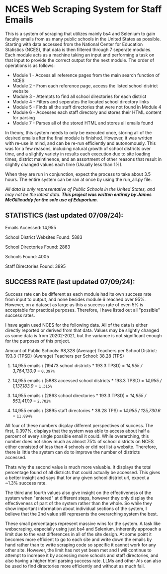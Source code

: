 # NCES Web Scraping System for Staff Emails

This is a system of scraping that utilizes mainly bs4 and Selenium to gain faculty emails from as many public schools
in the United States as possible. Starting with data accessed from the National Center for Education Statistics (NCES),
that data is then filtered through 7 seperate modules. Each module acts as a machine taking an input and performing a task
on that input to provide the correct output for the next module. The order of operations is as follows:

- Module 1 - Access all reference pages from the main search function of NCES
- Module 2 - From each reference page, access the listed school district website
- Module 3 - Attempts to find all school directories for each district
- Module 4 - Filters and seperates the located school directory links
- Module 5 - Finds all the staff directories that were not found in Module 4
- Module 6 - Accesses each staff directory and stores their HTML content for parsing
- Module 7 - Parses all of the stored HTML and stores all emails found

In theory, this system needs to only be executed once, storing all of the desired emails after the final module is finished.
However, it was written with re-use in mind, and can be re-run efficiently and autonomously. This was for a few reasons, including
natural growth of school districts over time, and a slightly variety in results each execution due to site loading times,
district maintinence, and an assortment of other reasons that result in slightly changed values each time (Usually less than 1%).

When they are run in conjunction, expect the process to take about 3.5 hours. The entire system can be ran at once by using
the run_all.py file.

_All data is only representative of Public Schools in the United States, and may not be the latest data._
_**This project was written entirely by James McGillicuddy for the sole use of Eduporium.**_



## STATISTICS (last updated 07/09/24):

Emails Accessed: 14,955

School District Websites Found: 5883

School Directories Found: 2863

Schools Found: 4005

Staff Directories Found: 3895



## SUCCESS RATE (last updated 07/09/24):

Success rate can be different as each module had its own success rate from input to output, and none besides module 6 reached over 95%.
However, on a dataset as large as this a success rate of even 5% is acceptable for practical purposes. Therefore, I have listed out all
"possible" success rates.

I have again used NCES for the following data. All of the data is either directly reported or derived from that data. Values may
be slightly changed as some data is from 20202-2021, but the variance is not significant enough for the purposes of this project.

Amount of Public Schools: 98,328
(Average) Teachers per School District: 193.3 (TPSD)
(Average) Teachers per School: 38.28 (TPS)


1. 14,955 emails / (19473 school districts * 193.3 TPSD) = _14,955 / 3,764,130.9_ = `0.397%`

2. 14,955 emails / (5883 accessed school districts * 193.3 TPSD) = _14,955 / 1,137,183.9_ = `1.315%`

3. 14,955 emails / (2863 school directories * 193.3 TPSD) = _14,955 / 553,417.9_ = `2.702%`

4. 14,955 emails / (3895 staff directories * 38.28 TPS) = _14,955 / 125,730.6_ = `11.894%`

All four of these numbers display different perspectives of success. The first, 0.397%, displays that the system was able
to access about half a percent of every single possible email it could. While overarching, this number does not show much as
almost 75% of school districts on NCES either consisted of less than 4 schools or did not list a website. Therefore, there is
little the system can do to improve the number of districts accessed. 

Thats why the second value is much more valuable. It displays the total percentage found of all districts that could actually be accessed.
This gives a better insight and says that for any given school district url, expect a ~1.3% success rate.

The third and fourth values also give insight on the effectiveness of the system when "entered" at different steps, however
they only display the effectiveness of part of the system rather than the whole. So while they show important information
about individual sections of the system, I believe that the 2nd value still represents the overarching system the best.


These small percentages represent massive wins for the system. A task like webscraping, especially using just bs4 and Selenium,
inherently approach a limit due to the vast differences in all of the site design. At some point it becomes more efficient to
go to each site and write down the emails by hand rather than to write scraping code so specific it cannot work for any other site.
However, the limit has not yet been met and I will continue to attempt to increase it by accessing more schools and staff directories,
and also having a higher html parsing success rate. LLMs and other AIs can also be used to find directories more efficiently and without
as much fail.